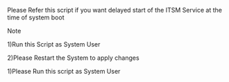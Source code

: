 Please Refer this script if you want delayed start  of the  ITSM Service at the time of system boot

Note

1)Run this Script as System User

2)Please Restart the System to apply changes

1)Please Run this script as System User
